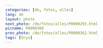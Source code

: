 ```yaml
---
categories: [de, fotos, alles]
lang: de
layout: photo
next_photo: /de/fotos/alles/P0000293.html
picname: P0000360
prev_photo: /de/fotos/alles/P0000362.html
tags: [Oryx]
---
```

